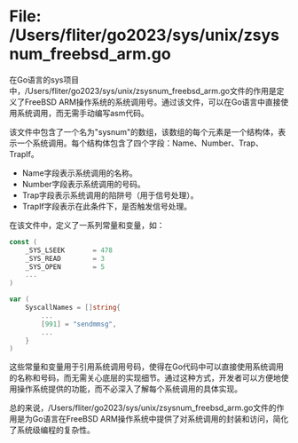 # File: /Users/fliter/go2023/sys/unix/zsysnum_freebsd_arm.go

在Go语言的sys项目中，/Users/fliter/go2023/sys/unix/zsysnum_freebsd_arm.go文件的作用是定义了FreeBSD ARM操作系统的系统调用号。通过该文件，可以在Go语言中直接使用系统调用，而无需手动编写asm代码。

该文件中包含了一个名为"sysnum"的数组，该数组的每个元素是一个结构体，表示一个系统调用。每个结构体包含了四个字段：Name、Number、Trap、TrapIf。

- Name字段表示系统调用的名称。
- Number字段表示系统调用的号码。
- Trap字段表示系统调用的陷阱号（用于信号处理）。
- TrapIf字段表示在此条件下，是否触发信号处理。

在该文件中，定义了一系列常量和变量，如：

```go
const (
	_SYS_LSEEK       = 478
	_SYS_READ        = 3
	_SYS_OPEN        = 5
	...
)

var (
	SyscallNames = []string{
		...
		[991] = "sendmmsg",
		...
	}
)
```

这些常量和变量用于引用系统调用号码，使得在Go代码中可以直接使用系统调用的名称和号码，而无需关心底层的实现细节。通过这种方式，开发者可以方便地使用操作系统提供的功能，而不必深入了解每个系统调用的具体实现。

总的来说，/Users/fliter/go2023/sys/unix/zsysnum_freebsd_arm.go文件的作用是为Go语言在FreeBSD ARM操作系统中提供了对系统调用的封装和访问，简化了系统级编程的复杂性。

